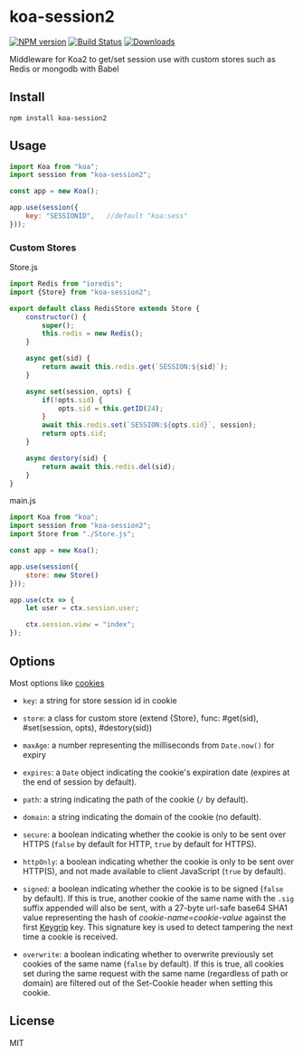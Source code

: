 # koa-session2

[![NPM version][npm-image]][npm-url]
[![Build Status][travis-image]][travis-url]
[![Downloads][downloads-image]][downloads-url]

Middleware for Koa2 to get/set session use with custom stores such as Redis or mongodb with Babel

## Install
```
npm install koa-session2
```

## Usage
```js
import Koa from "koa";
import session from "koa-session2";

const app = new Koa();

app.use(session({
    key: "SESSIONID",   //default "koa:sess"
}));
```

### Custom Stores

Store.js
```js
import Redis from "ioredis";
import {Store} from "koa-session2";

export default class RedisStore extends Store {
    constructor() {
        super();
        this.redis = new Redis();
    }

    async get(sid) {
        return await this.redis.get(`SESSION:${sid}`);
    }

    async set(session, opts) {
        if(!opts.sid) {
            opts.sid = this.getID(24);
        }
        await this.redis.set(`SESSION:${opts.sid}`, session);
        return opts.sid;
    }

    async destory(sid) {
        return await this.redis.del(sid);
    }
}
```
main.js
```js
import Koa from "koa";
import session from "koa-session2";
import Store from "./Store.js";

const app = new Koa();

app.use(session({
    store: new Store()
}));

app.use(ctx => {
    let user = ctx.session.user;

    ctx.session.view = "index";
});
```

## Options

Most options like [cookies](https://github.com/pillarjs/cookies#cookiesset-name--value---options--)

- `key`: a string for store session id in cookie
- `store`: a class for custom store (extend {Store}, func: #get(sid), #set(session, opts), #destory(sid))

- `maxAge`: a number representing the milliseconds from `Date.now()` for expiry
- `expires`: a `Date` object indicating the cookie's expiration date (expires at the end of session by default).
- `path`: a string indicating the path of the cookie (`/` by default).
- `domain`: a string indicating the domain of the cookie (no default).
- `secure`: a boolean indicating whether the cookie is only to be sent over HTTPS (`false` by default for HTTP, `true` by default for HTTPS).
- `httpOnly`: a boolean indicating whether the cookie is only to be sent over HTTP(S), and not made available to client JavaScript (`true` by default).
- `signed`: a boolean indicating whether the cookie is to be signed (`false` by default). If this is true, another cookie of the same name with the `.sig` suffix appended will also be sent, with a 27-byte url-safe base64 SHA1 value representing the hash of _cookie-name_=_cookie-value_ against the first [Keygrip](https://www.npmjs.com/package/keygrip) key. This signature key is used to detect tampering the next time a cookie is received.
- `overwrite`: a boolean indicating whether to overwrite previously set cookies of the same name (`false` by default). If this is true, all cookies set during the same request with the same name (regardless of path or domain) are filtered out of the Set-Cookie header when setting this cookie.

## License

MIT


[npm-image]: https://img.shields.io/npm/v/koa-session2.svg?style=flat-square
[npm-url]: https://npmjs.org/package/koa-session2
[downloads-image]: http://img.shields.io/npm/dm/koa-session2.svg?style=flat-square
[downloads-url]: https://npmjs.org/package/koa-session2
[travis-image]: https://img.shields.io/travis/Secbone/koa-session2.svg?style=flat-square
[travis-url]: https://travis-ci.org/Secbone/koa-session2
